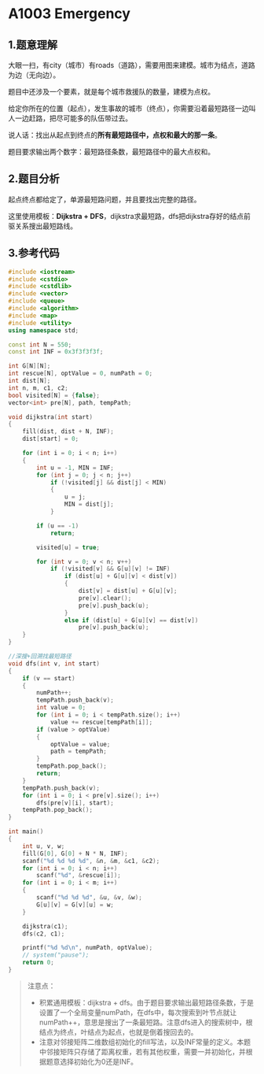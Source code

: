 # A1003 Emergency

## 1.题意理解
大眼一扫，有city（城市）有roads（道路），需要用图来建模。城市为结点，道路为边（无向边）。

题目中还涉及一个要素，就是每个城市救援队的数量，建模为点权。

给定你所在的位置（起点），发生事故的城市（终点），你需要沿着最短路径一边叫人一边赶路，把尽可能多的队伍带过去。

说人话：找出从起点到终点的**所有最短路径中，点权和最大的那一条**。

题目要求输出两个数字：最短路径条数，最短路径中的最大点权和。

## 2.题目分析
起点终点都给定了，单源最短路问题，并且要找出完整的路径。

这里使用模板：**Dijkstra + DFS**，dijkstra求最短路，dfs把dijkstra存好的结点前驱关系搜出最短路线。

## 3.参考代码
```cpp
#include <iostream>
#include <cstdio>
#include <cstdlib>
#include <vector>
#include <queue>
#include <algorithm>
#include <map>
#include <utility>
using namespace std;

const int N = 550;
const int INF = 0x3f3f3f3f;

int G[N][N];
int rescue[N], optValue = 0, numPath = 0;
int dist[N];
int n, m, c1, c2;
bool visited[N] = {false};
vector<int> pre[N], path, tempPath;

void dijkstra(int start)
{
    fill(dist, dist + N, INF);
    dist[start] = 0;

    for (int i = 0; i < n; i++)
    {
        int u = -1, MIN = INF;
        for (int j = 0; j < n; j++)
            if (!visited[j] && dist[j] < MIN)
            {
                u = j;
                MIN = dist[j];
            }

        if (u == -1)
            return;

        visited[u] = true;

        for (int v = 0; v < n; v++)
            if (!visited[v] && G[u][v] != INF)
                if (dist[u] + G[u][v] < dist[v])
                {
                    dist[v] = dist[u] + G[u][v];
                    pre[v].clear();
                    pre[v].push_back(u);
                }
                else if (dist[u] + G[u][v] == dist[v])
                    pre[v].push_back(u);
    }
}

//深搜+回溯找最短路径
void dfs(int v, int start)
{
    if (v == start)
    {
        numPath++;
        tempPath.push_back(v);
        int value = 0;
        for (int i = 0; i < tempPath.size(); i++)
            value += rescue[tempPath[i]];
        if (value > optValue)
        {
            optValue = value;
            path = tempPath;
        }
        tempPath.pop_back();
        return;
    }
    tempPath.push_back(v);
    for (int i = 0; i < pre[v].size(); i++)
        dfs(pre[v][i], start);
    tempPath.pop_back();
}

int main()
{
    int u, v, w;
    fill(G[0], G[0] + N * N, INF);
    scanf("%d %d %d %d", &n, &m, &c1, &c2);
    for (int i = 0; i < n; i++)
        scanf("%d", &rescue[i]);
    for (int i = 0; i < m; i++)
    {
        scanf("%d %d %d", &u, &v, &w);
        G[u][v] = G[v][u] = w;
    }

    dijkstra(c1);
    dfs(c2, c1);

    printf("%d %d\n", numPath, optValue);
    // system("pause");
    return 0;
}
```
> 注意点：
> - 积累通用模板：dijkstra + dfs。由于题目要求输出最短路径条数，于是设置了一个全局变量numPath，在dfs中，每次搜索到叶节点就让numPath++，意思是搜出了一条最短路。注意dfs进入的搜索树中，根结点为终点，叶结点为起点，也就是倒着搜回去的。
> - 注意对邻接矩阵二维数组初始化的fill写法，以及INF常量的定义。本题中邻接矩阵只存储了距离权重，若有其他权重，需要一并初始化，并根据题意选择初始化为0还是INF。